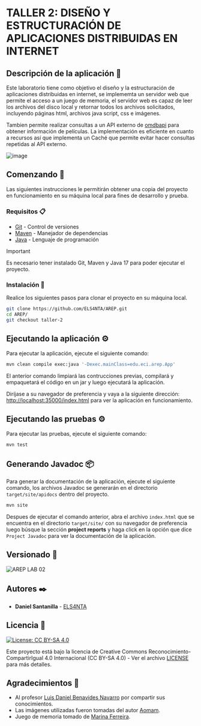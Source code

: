 # TALLER 2: DISEÑO Y ESTRUCTURACIÓN DE APLICACIONES DISTRIBUIDAS EN INTERNET

## Descripción de la aplicación 📖

Este laboratorio tiene como objetivo el diseño y la estructuración de aplicaciones distribuidas en internet, se implememta un servidor web que permite el acceso a un juego de memoria, el servidor web es capaz de leer los archivos del disco local y retornar todos los archivos solicitados, incluyendo páginas html, archivos java script, css e imágenes.

Tambien permite realizar consultas a un API externo de [omdbapi](https://www.omdbapi.com/) para obtener información de películas. La implementación es eficiente en cuanto a recursos así que implementa un Caché que permite evitar hacer consultas repetidas al API externo.

![image](https://github.com/ELS4NTA/AREP/assets/99996670/89809a88-dd1a-42d0-907e-5ba7c6b06b3b)

## Comenzando 🚀

Las siguientes instrucciones le permitirán obtener una copia del proyecto en funcionamiento en su máquina local para fines de desarrollo y prueba.

### Requisitos 📋

* [Git](https://git-scm.com/) - Control de versiones
* [Maven](https://maven.apache.org/) - Manejador de dependencias
* [Java](https://www.oracle.com/java/technologies/downloads/#java17) - Lenguaje de programación

> [!IMPORTANT]
> Es necesario tener instalado Git, Maven y Java 17 para poder ejecutar el proyecto.

### Instalación 🔧

Realice los siguientes pasos para clonar el proyecto en su máquina local.

```bash
git clone https://github.com/ELS4NTA/AREP.git
cd AREP/
git checkout taller-2
```

## Ejecutando la aplicación ⚙️

Para ejecutar la aplicación, ejecute el siguiente comando:

```bash
mvn clean compile exec:java '-Dexec.mainClass=edu.eci.arep.App'
```

El anterior comando limpiará las contrucciones previas, compilará y empaquetará el código en un jar y luego ejecutará la aplicación.

Diríjase a su navegador de preferencia y vaya a la siguiente dirección: [http://localhost:35000/index.html](http://localhost:35000/index.html) para ver la aplicación en funcionamiento.

## Ejecutando las pruebas ⚙️

Para ejecutar las pruebas, ejecute el siguiente comando:

```bash
mvn test

```

## Generando Javadoc 📦

Para generar la documentación de la aplicación, ejecute el siguiente comando, los archivos Javadoc se generarán en el directorio `target/site/apidocs` dentro del proyecto.

```bash
mvn site

```

Despues de ejecutar el comando anterior, abra el archivo `index.html` que se encuentra en el directorio `target/site/` con su navegador de preferencia luego búsque la sección **project reports** y haga click en la opción que dice `Project Javadoc` para ver la documentación de la aplicación.

## Versionado 📌

  ![AREP LAB 02](https://img.shields.io/badge/AREP_LAB_02-v1.0.0-blue)

## Autores ✒️

* **Daniel Santanilla** - [ELS4NTA](https://github.com/ELS4NTA)

## Licencia 📄

[![License: CC BY-SA 4.0](https://licensebuttons.net/l/by-sa/4.0/88x31.png)](https://creativecommons.org/licenses/by-sa/4.0/)

Este proyecto está bajo la licencia de Creative Commons Reconocimiento-CompartirIgual 4.0 Internacional (CC BY-SA 4.0) - Ver el archivo [LICENSE](LICENSE) para más detalles.

## Agradecimientos 🎁

* Al profesor [Luis Daniel Benavides Navarro](https://ldbn.is.escuelaing.edu.co/) por compartir sus conocimientos.
* Las imágenes utilizadas fueron tomadas del autor [Aomam](https://iconscout.com/contributors/aomam).
* Juego de memoria tomado de [Marina Ferreira](https://github.com/marina-ferreira).
